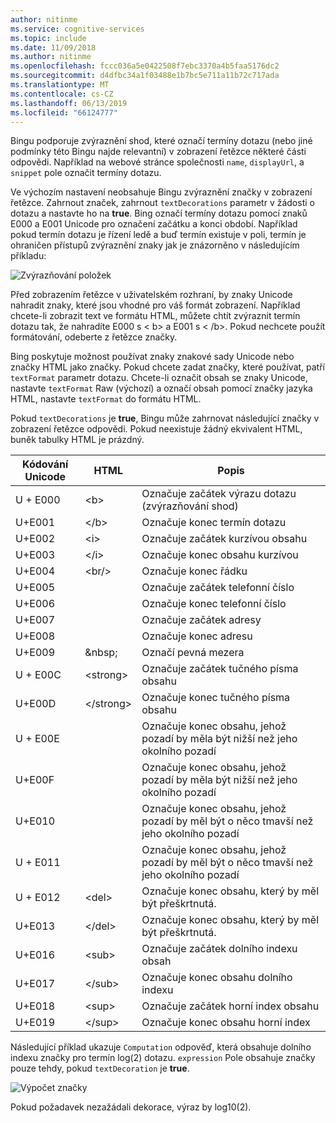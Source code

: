 ```yaml
---
author: nitinme
ms.service: cognitive-services
ms.topic: include
ms.date: 11/09/2018
ms.author: nitinme
ms.openlocfilehash: fccc036a5e0422508f7ebc3370a4b5faa5176dc2
ms.sourcegitcommit: d4dfbc34a1f03488e1b7bc5e711a11b72c717ada
ms.translationtype: MT
ms.contentlocale: cs-CZ
ms.lasthandoff: 06/13/2019
ms.locfileid: "66124777"
---
```

Bingu podporuje zvýraznění shod, které označí termíny dotazu (nebo jiné podmínky této Bingu najde relevantní) v zobrazení řetězce některé části odpovědi. Například na webové stránce společnosti `name`, `displayUrl`, a `snippet` pole označit termíny dotazu.

Ve výchozím nastavení neobsahuje Bingu zvýraznění značky v zobrazení řetězce. Zahrnout značek, zahrnout `textDecorations` parametr v žádosti o dotazu a nastavte ho na **true**. Bing označí termíny dotazu pomocí znaků E000 a E001 Unicode pro označení začátku a konci období. Například pokud termín dotazu je řízení ledě a buď termín existuje v poli, termín je ohraničen přístupů zvýraznění znaky jak je znázorněno v následujícím příkladu:  
  
![Zvýrazňování položek](./media/cognitive-services-bing-hit-highlighting/bing-hit-highlighting.PNG) 

Před zobrazením řetězce v uživatelském rozhraní, by znaky Unicode nahradit znaky, které jsou vhodné pro váš formát zobrazení. Například chcete-li zobrazit text ve formátu HTML, můžete chtít zvýraznit termín dotazu tak, že nahradíte E000 s < b\> a E001 s < /b\>. Pokud nechcete použít formátování, odeberte z řetězce značky. 

Bing poskytuje možnost používat znaky znakové sady Unicode nebo značky HTML jako značky. Pokud chcete zadat značky, které používat, patří `textFormat` parametr dotazu. Chcete-li označit obsah se znaky Unicode, nastavte `textFormat` Raw (výchozí) a označí obsah pomocí značky jazyka HTML, nastavte `textFormat` do formátu HTML. 
  
Pokud `textDecorations` je **true**, Bingu může zahrnovat následující značky v zobrazení řetězce odpovědi. Pokud neexistuje žádný ekvivalent HTML, buněk tabulky HTML je prázdný.

|Kódování Unicode|HTML|Popis
|-|-|-
|U + E000|\<b>|Označuje začátek výrazu dotazu (zvýrazňování shod)
|U+E001|\</b>|Označuje konec termín dotazu
|U+E002|\<i>|Označuje začátek kurzívou obsahu 
|U+E003|\</i>|Označuje konec obsahu kurzívou
|U+E004|\<br/>|Označuje konec řádku
|U+E005||Označuje začátek telefonní číslo
|U+E006||Označuje konec telefonní číslo
|U+E007||Označuje začátek adresy
|U+E008||Označuje konec adresu
|U+E009|\&nbsp;|Označí pevná mezera
|U + E00C|\<strong>|Označuje začátek tučného písma obsahu
|U+E00D|\</strong>|Označuje konec tučného písma obsahu
|U + E00E||Označuje konec obsahu, jehož pozadí by měla být nižší než jeho okolního pozadí
|U+E00F||Označuje konec obsahu, jehož pozadí by měla být nižší než jeho okolního pozadí
|U+E010||Označuje konec obsahu, jehož pozadí by měl být o něco tmavší než jeho okolního pozadí
|U + E011||Označuje konec obsahu, jehož pozadí by měl být o něco tmavší než jeho okolního pozadí
|U + E012|\<del>|Označuje konec obsahu, který by měl být přeškrtnutá.
|U+E013|\</del>|Označuje konec obsahu, který by měl být přeškrtnutá.
|U+E016|\<sub>|Označuje začátek dolního indexu obsah
|U+E017|\</sub>|Označuje konec obsahu dolního indexu
|U+E018|\<sup>|Označuje začátek horní index obsahu
|U+E019|\</sup>|Označuje konec obsahu horní index

Následující příklad ukazuje `Computation` odpověď, která obsahuje dolního indexu značky pro termín log(2) dotazu. `expression` Pole obsahuje značky pouze tehdy, pokud `textDecoration` je **true**.

![Výpočet značky](./media/cognitive-services-bing-hit-highlighting/bing-markers-computation.PNG) 

Pokud požadavek nezažádali dekorace, výraz by log10(2). 
  
